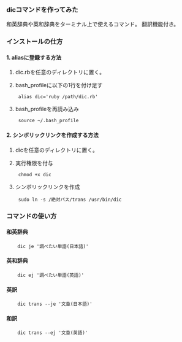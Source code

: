 ### dicコマンドを作ってみた

和英辞典や英和辞典をターミナル上で使えるコマンド。
翻訳機能付き。

### インストールの仕方

#### 1. aliasに登録する方法
1. dic.rbを任意のディレクトリに置く。
2. bash_profileに以下の1行を付け足す
		
		alias dic='ruby /path/dic.rb'
3. bash_profileを再読み込み
		
		source ~/.bash_profile
		
#### 2. シンボリックリンクを作成する方法
1. dicを任意のディレクトリに置く。
2. 実行権限を付与
		
		chmod +x dic
3. シンボリックリンクを作成

		sudo ln -s /絶対パス/trans /usr/bin/dic
		
### コマンドの使い方
#### 和英辞典
		dic je '調べたい単語(日本語)'

#### 英和辞典
		dic ej '調べたい単語(英語)'
#### 英訳
		dic trans --je '文章(日本語)'
#### 和訳
		dic trans --ej '文章(英語)'
